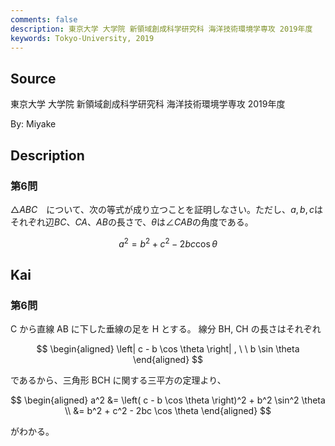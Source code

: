 ```yaml
---
comments: false
description: 東京大学 大学院 新領域創成科学研究科 海洋技術環境学専攻 2019年度
keywords: Tokyo-University, 2019
---
```


## **Source**
東京大学 大学院 新領域創成科学研究科 海洋技術環境学専攻 2019年度

By: Miyake

## **Description**
### 第6問
$\triangle ABC$　について、次の等式が成り立つことを証明しなさい。ただし、$a, b, c$はそれぞれ辺$BC$、$CA$、$AB$の長さで、$\theta$は$\angle CAB$の角度である。 

$$
a^2 = b^2 + c^2 - 2bc \cos \theta
$$

## **Kai**
### 第6問
C から直線 AB に下した垂線の足を H とする。
線分 BH, CH の長さはそれぞれ

$$
\begin{aligned}
\left| c - b \cos \theta \right|
, \ \ 
b \sin \theta
\end{aligned}
$$

であるから、三角形 BCH に関する三平方の定理より、

$$
\begin{aligned}
a^2
&= \left( c - b \cos \theta \right)^2 + b^2 \sin^2 \theta
\\
&= b^2 + c^2 - 2bc \cos \theta
\end{aligned}
$$

がわかる。